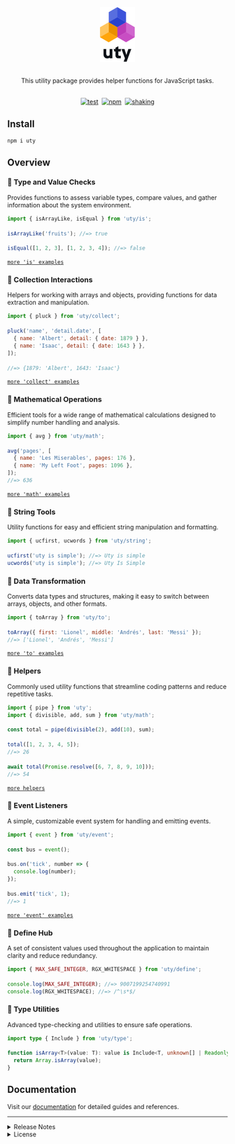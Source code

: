 <div align="center">
  <picture>
    <source media="(prefers-color-scheme: dark)" srcset="https://raw.githubusercontent.com/kodla-dev/uty/refs/heads/main/.github/assets/logo-dark.svg">
    <img alt="uty logo" src="https://raw.githubusercontent.com/kodla-dev/uty/refs/heads/main/.github/assets/logo.svg" width="80"/>
  </picture>
</div>

<p align="center">
  <br/>
  This utility package provides helper functions for JavaScript tasks.
  <br/><br/>
</p>

<div align="center">

[![test](https://github.com/kodla-dev/uty/actions/workflows/test.yaml/badge.svg?branch=main)][TEST]
&nbsp;[![npm](https://img.shields.io/npm/v/uty.svg)][PACKAGE]
&nbsp;[![shaking](https://img.shields.io/badge/tree%20shakeable-blue?color=gray&logo=gumtree&logoColor=72ef36)][SIZE]

</div>

## Install

```shell
npm i uty
```

## Overview

### 🔹 Type and Value Checks

Provides functions to assess variable types, compare values, and gather information about the system environment.

```js
import { isArrayLike, isEqual } from 'uty/is';

isArrayLike('fruits'); //=> true

isEqual([1, 2, 3], [1, 2, 3, 4]); //=> false
```

[`more 'is' examples`](https://github.com/kodla-dev/uty/blob/main/docs/libraries/type-and-value-checks.md)

### 🔹 Collection Interactions

Helpers for working with arrays and objects, providing functions for data extraction and manipulation.

```js
import { pluck } from 'uty/collect';

pluck('name', 'detail.date', [
  { name: 'Albert', detail: { date: 1879 } },
  { name: 'Isaac', detail: { date: 1643 } },
]);

//=> {1879: 'Albert', 1643: 'Isaac'}
```

[`more 'collect' examples`](https://github.com/kodla-dev/uty/blob/main/docs/libraries/collection-interactions.md)

### 🔹 Mathematical Operations

Efficient tools for a wide range of mathematical calculations designed to simplify number handling and analysis.

```js
import { avg } from 'uty/math';

avg('pages', [
  { name: 'Les Miserables', pages: 176 },
  { name: 'My Left Foot', pages: 1096 },
]);
//=> 636
```

[`more 'math' examples`](https://github.com/kodla-dev/uty/blob/main/docs/libraries/mathematical-operations.md)

### 🔹 String Tools

Utility functions for easy and efficient string manipulation and formatting.

```js
import { ucfirst, ucwords } from 'uty/string';

ucfirst('uty is simple'); //=> Uty is simple
ucwords('uty is simple'); //=> Uty Is Simple
```

### 🔹 Data Transformation

Converts data types and structures, making it easy to switch between arrays, objects, and other formats.

```js
import { toArray } from 'uty/to';

toArray({ first: 'Lionel', middle: 'Andrés', last: 'Messi' });
//=> ['Lionel', 'Andrés', 'Messi']
```

[`more 'to' examples`](https://github.com/kodla-dev/uty/blob/main/docs/libraries/data-transformation.md)

### 🔹 Helpers

Commonly used utility functions that streamline coding patterns and reduce repetitive tasks.

```js
import { pipe } from 'uty';
import { divisible, add, sum } from 'uty/math';

const total = pipe(divisible(2), add(10), sum);

total([1, 2, 3, 4, 5]);
//=> 26

await total(Promise.resolve([6, 7, 8, 9, 10]));
//=> 54
```

[`more helpers`](https://github.com/kodla-dev/uty/tree/main/docs/helpers)

### 🔹 Event Listeners

A simple, customizable event system for handling and emitting events.

```js
import { event } from 'uty/event';

const bus = event();

bus.on('tick', number => {
  console.log(number);
});

bus.emit('tick', 1);
//=> 1
```

[`more 'event' examples`](https://github.com/kodla-dev/uty/blob/main/docs/libraries/event-listeners.md)

### 🔹 Define Hub

A set of consistent values used throughout the application to maintain clarity and reduce redundancy.

```js
import { MAX_SAFE_INTEGER, RGX_WHITESPACE } from 'uty/define';

console.log(MAX_SAFE_INTEGER); //=> 9007199254740991
console.log(RGX_WHITESPACE); //=> /^\s*$/
```

### 🔹 Type Utilities

Advanced type-checking and utilities to ensure safe operations.

```ts
import type { Include } from 'uty/type';

function isArray<T>(value: T): value is Include<T, unknown[] | Readonly<unknown[]>> {
  return Array.isArray(value);
}
```

## Documentation

Visit our [documentation][DOCUMENTATION] for detailed guides and references.

---

<details>
<summary>Release Notes</summary>

All notable changes to this project will be documented in the [changelog][CHANGELOG].

</details>

<details>
<summary>License</summary>

[MIT][LICENSE]

</details>

[TEST]: https://github.com/kodla-dev/uty/actions/workflows/test.yaml
[PACKAGE]: https://www.npmjs.com/package/uty
[SIZE]: https://bundlephobia.com/package/uty
[LICENSE]: https://github.com/kodla-dev/uty/blob/main/LICENSE
[CHANGELOG]: https://github.com/kodla-dev/uty/blob/main/CHANGELOG.md
[DOCUMENTATION]: https://github.com/kodla-dev/uty/tree/main/docs
